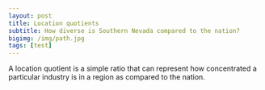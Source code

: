 ```yaml
---
layout: post
title: Location quotients
subtitle: How diverse is Southern Nevada compared to the nation?
bigimg: /img/path.jpg
tags: [test]
---
```


A location quotient is a simple ratio that can represent how concentrated a particular industry is in a region as compared to the nation. 
